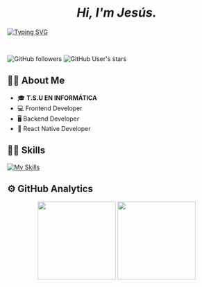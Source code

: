 _<h1 align="center">Hi, I'm Jesús.</h1>_

 [![Typing SVG](https://readme-typing-svg.demolab.com?font=Fira+Code&size=32&letterSpacing=&duration=3000&pause=1000&center=true&vCenter=true&width=500&lines=Full+Stack+Developer...;Frontend+Developer;Backend+Developer;React+Native+Developer)](https://git.io/typing-svg)

<br>

![GitHub followers](https://img.shields.io/github/followers/Jesusqr-11v?style=social)
![GitHub User's stars](https://img.shields.io/github/stars/Jesusqr-11v)

## 🧑🏻 About Me

- 🎓 **T.S.U EN INFORMÁTICA**
- 💻 Frontend Developer
- 🖥️ Backend Developer
- 📲 React Native Developer

<!-- ## 🚀 Projects -->

## 🤹🏼 Skills

[![My Skills](https://skillicons.dev/icons?i=html,css,js,ts,react,next,astro,sass,bootstrap,tailwind,nodejs,expressjs,prisma,git,github)](https://skillicons.dev)

## ⚙️ GitHub Analytics

<div align="center">
  <img height="180em" src="https://github-readme-stats-eight-theta.vercel.app/api?username=Jesusqr-11v&show_icons=true&theme=algolia&include_all_commits=true&count_private=true"/>
  <img height="180em" src="https://github-readme-stats-eight-theta.vercel.app/api/top-langs/?username=Jesusqr-11v&layout=compact&langs_count=8&theme=algolia"/>
</div>
